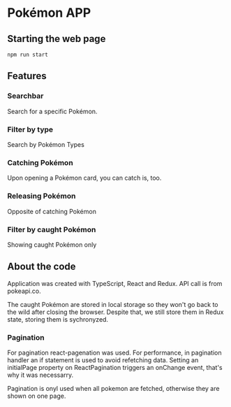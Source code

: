 # Pokémon APP

## Starting the web page

```
npm run start
```

## Features

### Searchbar

Search for a specific Pokémon.

### Filter by type

Search by Pokémon Types

### Catching Pokémon

Upon opening a Pokémon card, you can catch is, too.

### Releasing Pokémon

Opposite of catching Pokémon

### Filter by caught Pokémon

Showing caught Pokémon only

## About the code

Application was created with TypeScript, React and Redux.
API call is from pokeapi.co.

The caught Pokémon are stored in local storage so they won't go back to the wild after closing the browser. Despite that, we still store them in Redux state, storing them is sychronyzed.

### Pagination

For pagination react-pagenation was used. For performance, in pagination handler an if statement is used to avoid refetching data. Setting an initialPage property on ReactPagination triggers an onChange event, that's why it was necessarry.

Pagination is onyl used when all pokemon are fetched, otherwise they are shown on one page.
